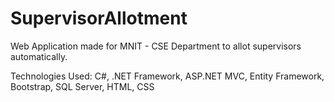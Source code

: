 # SupervisorAllotment
Web Application made for MNIT - CSE Department to allot supervisors automatically.

Technologies Used: C#, .NET Framework, ASP.NET MVC, Entity Framework, Bootstrap, SQL Server, HTML, CSS
